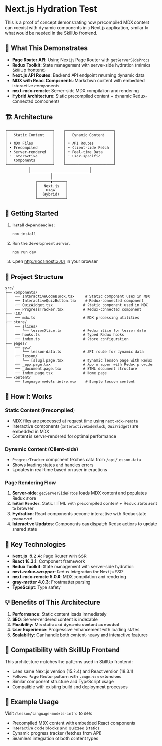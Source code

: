 # Next.js Hydration Test

This is a proof of concept demonstrating how precompiled MDX content can coexist with dynamic components in a Next.js application, similar to what would be needed in the SkillUp frontend.

## 🎯 What This Demonstrates

- **Page Router API**: Using Next.js Page Router with `getServerSideProps`
- **Redux Toolkit**: State management with server-side hydration (mimics SkillUp frontend)
- **Next.js API Routes**: Backend API endpoint returning dynamic data
- **MDX with React Components**: Markdown content with embedded interactive components
- **next-mdx-remote**: Server-side MDX compilation and rendering
- **Hybrid Architecture**: Static precompiled content + dynamic Redux-connected components

## 🏗️ Architecture

```
┌─────────────────────┐    ┌──────────────────────┐
│   Static Content    │    │   Dynamic Content    │
│                     │    │                      │
│ • MDX Files         │    │ • API Routes         │
│ • Precompiled       │    │ • Client-side Fetch  │
│ • Server-rendered   │    │ • Real-time Data     │
│ • Interactive       │    │ • User-specific      │
│   Components        │    │                      │
└─────────────────────┘    └──────────────────────┘
           │                           │
           └─────────┬─────────────────┘
                     │
              ┌──────▼──────┐
              │   Next.js   │
              │    Page     │
              │  (Hybrid)   │
              └─────────────┘
```

## 🚀 Getting Started

1. Install dependencies:
   ```bash
   npm install
   ```

2. Run the development server:
   ```bash
   npm run dev
   ```

3. Open [http://localhost:3001](http://localhost:3001) in your browser

## 📁 Project Structure

```
src/
├── components/
│   ├── InteractiveCodeBlock.tsx     # Static component used in MDX
│   ├── InteractiveQuizButton.tsx    # Redux-connected component
│   ├── QuizWidget.tsx              # Static component used in MDX
│   └── ProgressTracker.tsx         # Redux-connected component
├── lib/
│   └── mdx.ts                      # MDX processing utilities
├── store/
│   ├── slices/
│   │   └── lessonSlice.ts          # Redux slice for lesson data
│   ├── hooks.ts                    # Typed Redux hooks
│   └── index.ts                    # Store configuration
├── pages/
│   ├── api/
│   │   └── lesson-data.ts          # API route for dynamic data
│   ├── lesson/
│   │   └── [slug].page.tsx         # Dynamic lesson page with Redux
│   ├── _app.page.tsx               # App wrapper with Redux provider
│   ├── _document.page.tsx          # HTML document structure
│   └── index.page.tsx              # Home page
└── content/
    └── language-models-intro.mdx    # Sample lesson content
```

## 🔄 How It Works

### Static Content (Precompiled)
- MDX files are processed at request time using `next-mdx-remote`
- Interactive components (`InteractiveCodeBlock`, `QuizWidget`) are embedded in MDX
- Content is server-rendered for optimal performance

### Dynamic Content (Client-side)
- `ProgressTracker` component fetches data from `/api/lesson-data`
- Shows loading states and handles errors
- Updates in real-time based on user interactions

### Page Rendering Flow
1. **Server-side**: `getServerSideProps` loads MDX content and populates Redux store
2. **Initial Render**: Static HTML with precompiled content + Redux state sent to browser
3. **Hydration**: React components become interactive with Redux state preserved
4. **Interactive Updates**: Components can dispatch Redux actions to update shared state

## 🔧 Key Technologies

- **Next.js 15.2.4**: Page Router with SSR
- **React 18.3.1**: Component framework
- **Redux Toolkit**: State management with server-side hydration
- **next-redux-wrapper**: Redux integration for Next.js SSR
- **next-mdx-remote 5.0.0**: MDX compilation and rendering
- **gray-matter 4.0.3**: Frontmatter parsing
- **TypeScript**: Type safety

## 💡 Benefits of This Architecture

1. **Performance**: Static content loads immediately
2. **SEO**: Server-rendered content is indexable
3. **Flexibility**: Mix static and dynamic content as needed
4. **User Experience**: Progressive enhancement with loading states
5. **Scalability**: Can handle both content-heavy and interactive features

## 🔗 Compatibility with SkillUp Frontend

This architecture matches the patterns used in SkillUp frontend:
- Uses same Next.js version (15.2.4) and React version (18.3.1)
- Follows Page Router pattern with `.page.tsx` extensions
- Similar component structure and TypeScript usage
- Compatible with existing build and deployment processes

## 📝 Example Usage

Visit `/lesson/language-models-intro` to see:
- Precompiled MDX content with embedded React components
- Interactive code blocks and quizzes (static)
- Dynamic progress tracker (fetches from API)
- Seamless integration of both content types
